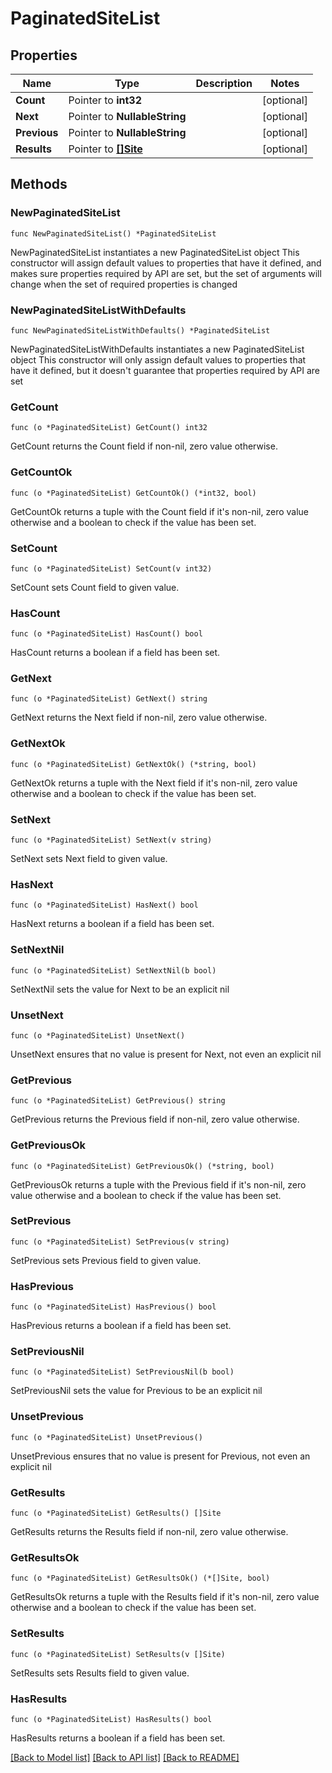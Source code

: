 # PaginatedSiteList

## Properties

Name | Type | Description | Notes
------------ | ------------- | ------------- | -------------
**Count** | Pointer to **int32** |  | [optional] 
**Next** | Pointer to **NullableString** |  | [optional] 
**Previous** | Pointer to **NullableString** |  | [optional] 
**Results** | Pointer to [**[]Site**](Site.md) |  | [optional] 

## Methods

### NewPaginatedSiteList

`func NewPaginatedSiteList() *PaginatedSiteList`

NewPaginatedSiteList instantiates a new PaginatedSiteList object
This constructor will assign default values to properties that have it defined,
and makes sure properties required by API are set, but the set of arguments
will change when the set of required properties is changed

### NewPaginatedSiteListWithDefaults

`func NewPaginatedSiteListWithDefaults() *PaginatedSiteList`

NewPaginatedSiteListWithDefaults instantiates a new PaginatedSiteList object
This constructor will only assign default values to properties that have it defined,
but it doesn't guarantee that properties required by API are set

### GetCount

`func (o *PaginatedSiteList) GetCount() int32`

GetCount returns the Count field if non-nil, zero value otherwise.

### GetCountOk

`func (o *PaginatedSiteList) GetCountOk() (*int32, bool)`

GetCountOk returns a tuple with the Count field if it's non-nil, zero value otherwise
and a boolean to check if the value has been set.

### SetCount

`func (o *PaginatedSiteList) SetCount(v int32)`

SetCount sets Count field to given value.

### HasCount

`func (o *PaginatedSiteList) HasCount() bool`

HasCount returns a boolean if a field has been set.

### GetNext

`func (o *PaginatedSiteList) GetNext() string`

GetNext returns the Next field if non-nil, zero value otherwise.

### GetNextOk

`func (o *PaginatedSiteList) GetNextOk() (*string, bool)`

GetNextOk returns a tuple with the Next field if it's non-nil, zero value otherwise
and a boolean to check if the value has been set.

### SetNext

`func (o *PaginatedSiteList) SetNext(v string)`

SetNext sets Next field to given value.

### HasNext

`func (o *PaginatedSiteList) HasNext() bool`

HasNext returns a boolean if a field has been set.

### SetNextNil

`func (o *PaginatedSiteList) SetNextNil(b bool)`

 SetNextNil sets the value for Next to be an explicit nil

### UnsetNext
`func (o *PaginatedSiteList) UnsetNext()`

UnsetNext ensures that no value is present for Next, not even an explicit nil
### GetPrevious

`func (o *PaginatedSiteList) GetPrevious() string`

GetPrevious returns the Previous field if non-nil, zero value otherwise.

### GetPreviousOk

`func (o *PaginatedSiteList) GetPreviousOk() (*string, bool)`

GetPreviousOk returns a tuple with the Previous field if it's non-nil, zero value otherwise
and a boolean to check if the value has been set.

### SetPrevious

`func (o *PaginatedSiteList) SetPrevious(v string)`

SetPrevious sets Previous field to given value.

### HasPrevious

`func (o *PaginatedSiteList) HasPrevious() bool`

HasPrevious returns a boolean if a field has been set.

### SetPreviousNil

`func (o *PaginatedSiteList) SetPreviousNil(b bool)`

 SetPreviousNil sets the value for Previous to be an explicit nil

### UnsetPrevious
`func (o *PaginatedSiteList) UnsetPrevious()`

UnsetPrevious ensures that no value is present for Previous, not even an explicit nil
### GetResults

`func (o *PaginatedSiteList) GetResults() []Site`

GetResults returns the Results field if non-nil, zero value otherwise.

### GetResultsOk

`func (o *PaginatedSiteList) GetResultsOk() (*[]Site, bool)`

GetResultsOk returns a tuple with the Results field if it's non-nil, zero value otherwise
and a boolean to check if the value has been set.

### SetResults

`func (o *PaginatedSiteList) SetResults(v []Site)`

SetResults sets Results field to given value.

### HasResults

`func (o *PaginatedSiteList) HasResults() bool`

HasResults returns a boolean if a field has been set.


[[Back to Model list]](../README.md#documentation-for-models) [[Back to API list]](../README.md#documentation-for-api-endpoints) [[Back to README]](../README.md)


